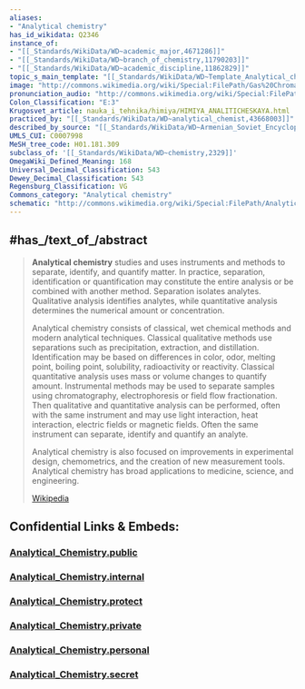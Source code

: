 ```yaml
---
aliases:
- "Analytical chemistry"
has_id_wikidata: Q2346
instance_of:
- "[[_Standards/WikiData/WD~academic_major,4671286]]"
- "[[_Standards/WikiData/WD~branch_of_chemistry,11790203]]"
- "[[_Standards/WikiData/WD~academic_discipline,11862829]]"
topic_s_main_template: "[[_Standards/WikiData/WD~Template_Analytical_chemistry,8084583]]"
image: "http://commons.wikimedia.org/wiki/Special:FilePath/Gas%20Chromatography%20Laboratory.jpg"
pronunciation_audio: "http://commons.wikimedia.org/wiki/Special:FilePath/LL-Q1321%20%28spa%29-ElsaBornFree-qu%C3%ADmica%20anal%C3%ADtica.wav"
Colon_Classification: "E:3"
Krugosvet_article: nauka_i_tehnika/himiya/HIMIYA_ANALITICHESKAYA.html
practiced_by: "[[_Standards/WikiData/WD~analytical_chemist,43668003]]"
described_by_source: "[[_Standards/WikiData/WD~Armenian_Soviet_Encyclopedia,_vol._11,124355862]]"
UMLS_CUI: C0007998
MeSH_tree_code: H01.181.309
subclass_of: '[[_Standards/WikiData/WD~chemistry,2329]]'
OmegaWiki_Defined_Meaning: 168
Universal_Decimal_Classification: 543
Dewey_Decimal_Classification: 543
Regensburg_Classification: VG
Commons_category: "Analytical chemistry"
schematic: "http://commons.wikimedia.org/wiki/Special:FilePath/Analytical%20instrument.png"
---
```


## #has_/text_of_/abstract 

> **Analytical chemistry** studies and uses instruments and methods to separate, identify, and quantify matter. In practice, separation, identification or quantification may constitute the entire analysis or be combined with another method. Separation isolates analytes. Qualitative analysis identifies analytes, while quantitative analysis determines the numerical amount or concentration.
>
> Analytical chemistry consists of classical, wet chemical methods and modern analytical techniques. Classical qualitative methods use separations such as precipitation, extraction, and distillation. Identification may be based on differences in color, odor, melting point, boiling point, solubility, radioactivity or reactivity. Classical quantitative analysis uses mass or volume changes to quantify amount. Instrumental methods may be used to separate samples using chromatography, electrophoresis or field flow fractionation. Then qualitative and quantitative analysis can be performed, often with the same instrument and may use light interaction,  heat interaction, electric fields or magnetic fields. Often the same instrument can separate, identify and quantify an analyte.
>
> Analytical chemistry is also focused on improvements in experimental design, chemometrics, and the creation of new measurement tools. Analytical chemistry has broad applications to medicine, science, and engineering.
>
> [Wikipedia](https://en.wikipedia.org/wiki/Analytical%20chemistry)


## Confidential Links & Embeds: 

### [Analytical_Chemistry.public](/_public\chemic/Analytical_Chemistry.public.md) 

### [Analytical_Chemistry.internal](/_internal\chemic/Analytical_Chemistry.internal.md) 

### [Analytical_Chemistry.protect](/_protect\chemic/Analytical_Chemistry.protect.md) 

### [Analytical_Chemistry.private](/_private\chemic/Analytical_Chemistry.private.md) 

### [Analytical_Chemistry.personal](/_personal\chemic/Analytical_Chemistry.personal.md) 

### [Analytical_Chemistry.secret](/_secret\chemic/Analytical_Chemistry.secret.md)

